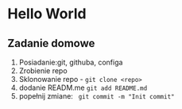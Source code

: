 # Hello World
## Zadanie domowe
1. Posiadanie:git, githuba, configa
2. Zrobienie repo
3. Sklonowanie repo - `git clone <repo>`
4. dodanie READM.me `git add README.md`
5. popełnij zmiane: ` git commit -m "Init commit"`